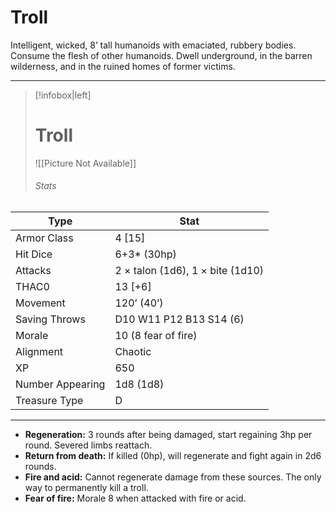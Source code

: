 # Troll

Intelligent, wicked, 8’ tall humanoids with emaciated, rubbery bodies. Consume the flesh of other humanoids. Dwell underground, in the barren wilderness, and in the ruined homes of former victims.

------
> [!infobox|left] 
>  # Troll 
>  ![[Picture Not Available]] 
>  ###### Stats 
| Type                    | Stat        |
| ---------------- | ------------------------------ | 
| Armor Class     | 4 [15]                           |
| Hit Dice         | 6+3* (30hp)                      |
| Attacks          | 2 × talon (1d6), 1 × bite (1d10) |
| THAC0            | 13 [+6]                          |
| Movement         | 120’ (40’)                       |
| Saving Throws    | D10 W11 P12 B13 S14 (6)          |
| Morale           | 10 (8 fear of fire)              |
| Alignment        | Chaotic                          |
| XP               | 650                              |
| Number Appearing | 1d8 (1d8)                        |
| Treasure Type    | D                                |

------

- **Regeneration:** 3 rounds after being damaged, start regaining 3hp per round. Severed limbs reattach.
- **Return from death:** If killed (0hp), will regenerate and fight again in 2d6 rounds.
- **Fire and acid:** Cannot regenerate damage from these sources. The only way to permanently kill a troll.
- **Fear of fire:** Morale 8 when attacked with fire or acid.
